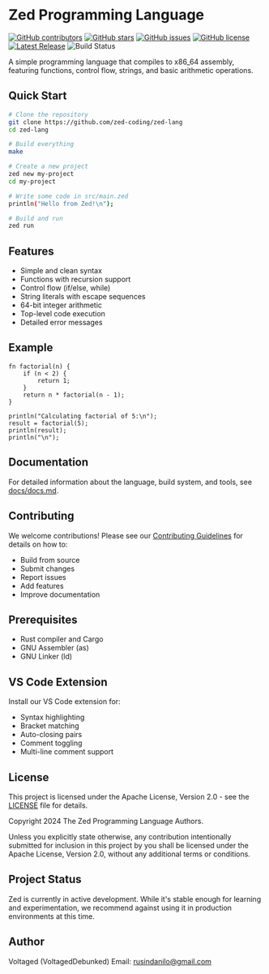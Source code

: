 # Zed Programming Language

[![GitHub contributors](https://img.shields.io/github/contributors/zed-coding/zed-lang.svg)](https://github.com/zed-coding/zed-lang/graphs/contributors)
[![GitHub stars](https://img.shields.io/github/stars/zed-coding/zed-lang.svg)](https://github.com/zed-coding/zed-lang/stargazers)
[![GitHub issues](https://img.shields.io/github/issues/zed-coding/zed-lang.svg)](https://github.com/zed-coding/zed-lang/issues)
[![GitHub license](https://img.shields.io/github/license/zed-coding/zed-lang.svg)](https://github.com/zed-coding/zed-lang/blob/main/LICENSE)
[![Latest Release](https://img.shields.io/github/v/release/zed-coding/zed-lang)](https://github.com/zed-coding/zed-lang/releases)
![Build Status](https://img.shields.io/github/actions/workflow/status/zed-coding/zed-lang/build.yml)

A simple programming language that compiles to x86_64 assembly, featuring functions, control flow, strings, and basic arithmetic operations.

## Quick Start

```bash
# Clone the repository
git clone https://github.com/zed-coding/zed-lang
cd zed-lang

# Build everything
make

# Create a new project
zed new my-project
cd my-project

# Write some code in src/main.zed
println("Hello from Zed!\n");

# Build and run
zed run
```

## Features

- Simple and clean syntax
- Functions with recursion support
- Control flow (if/else, while)
- String literals with escape sequences
- 64-bit integer arithmetic
- Top-level code execution
- Detailed error messages

## Example

```zed
fn factorial(n) {
    if (n < 2) {
        return 1;
    }
    return n * factorial(n - 1);
}

println("Calculating factorial of 5:\n");
result = factorial(5);
println(result);
println("\n");
```

## Documentation

For detailed information about the language, build system, and tools, see [docs/docs.md](docs/docs.md).

## Contributing

We welcome contributions! Please see our [Contributing Guidelines](CONTRIBUTING.md) for details on how to:
- Build from source
- Submit changes
- Report issues
- Add features
- Improve documentation

## Prerequisites

- Rust compiler and Cargo
- GNU Assembler (as)
- GNU Linker (ld)

## VS Code Extension

Install our VS Code extension for:
- Syntax highlighting
- Bracket matching
- Auto-closing pairs
- Comment toggling
- Multi-line comment support

## License

This project is licensed under the Apache License, Version 2.0 - see the [LICENSE](LICENSE) file for details.

Copyright 2024 The Zed Programming Language Authors.

Unless you explicitly state otherwise, any contribution intentionally submitted for inclusion in this project by you shall be licensed under the Apache License, Version 2.0, without any additional terms or conditions.

## Project Status

Zed is currently in active development. While it's stable enough for learning and experimentation, we recommend against using it in production environments at this time.

## Author

Voltaged (VoltagedDebunked)
Email: rusindanilo@gmail.com

